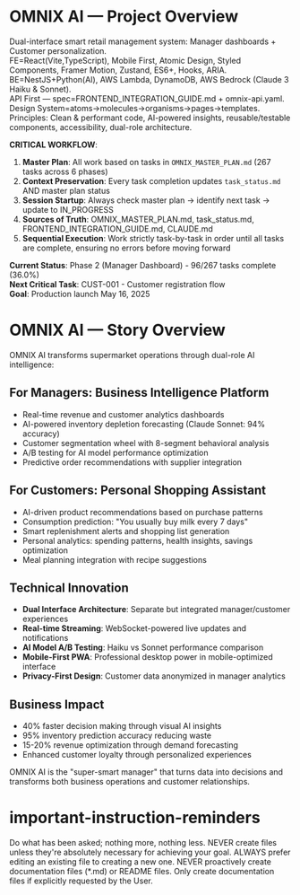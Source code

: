 # OMNIX AI — Project Overview
Dual-interface smart retail management system: Manager dashboards + Customer personalization.  
FE=React(Vite,TypeScript), Mobile First, Atomic Design, Styled Components, Framer Motion, Zustand, ES6+, Hooks, ARIA.  
BE=NestJS+Python(AI), AWS Lambda, DynamoDB, AWS Bedrock (Claude 3 Haiku & Sonnet).  
API First — spec=FRONTEND_INTEGRATION_GUIDE.md + omnix-api.yaml.  
Design System=atoms→molecules→organisms→pages→templates.  
Principles: Clean & performant code, AI-powered insights, reusable/testable components, accessibility, dual-role architecture.


**CRITICAL WORKFLOW**: 
1. **Master Plan**: All work based on tasks in `OMNIX_MASTER_PLAN.md` (267 tasks across 6 phases)  
2. **Context Preservation**: Every task completion updates `task_status.md` AND master plan status  
3. **Session Startup**: Always check master plan → identify next task → update to IN_PROGRESS  
4. **Sources of Truth**: OMNIX_MASTER_PLAN.md, task_status.md, FRONTEND_INTEGRATION_GUIDE.md, CLAUDE.md  
5. **Sequential Execution**: Work strictly task-by-task in order until all tasks are complete, ensuring no errors before moving forward


**Current Status**: Phase 2 (Manager Dashboard) - 96/267 tasks complete (36.0%)  
**Next Critical Task**: CUST-001 - Customer registration flow  
**Goal**: Production launch May 16, 2025

# OMNIX AI — Story Overview

OMNIX AI transforms supermarket operations through dual-role AI intelligence:

## For Managers: Business Intelligence Platform
- Real-time revenue and customer analytics dashboards
- AI-powered inventory depletion forecasting (Claude Sonnet: 94% accuracy)
- Customer segmentation wheel with 8-segment behavioral analysis
- A/B testing for AI model performance optimization
- Predictive order recommendations with supplier integration

## For Customers: Personal Shopping Assistant
- AI-driven product recommendations based on purchase patterns
- Consumption prediction: "You usually buy milk every 7 days"
- Smart replenishment alerts and shopping list generation
- Personal analytics: spending patterns, health insights, savings optimization
- Meal planning integration with recipe suggestions

## Technical Innovation
- **Dual Interface Architecture**: Separate but integrated manager/customer experiences
- **Real-time Streaming**: WebSocket-powered live updates and notifications
- **AI Model A/B Testing**: Haiku vs Sonnet performance comparison
- **Mobile-First PWA**: Professional desktop power in mobile-optimized interface
- **Privacy-First Design**: Customer data anonymized in manager analytics

## Business Impact
- 40% faster decision making through visual AI insights
- 95% inventory prediction accuracy reducing waste
- 15-20% revenue optimization through demand forecasting
- Enhanced customer loyalty through personalized experiences

OMNIX AI is the "super-smart manager" that turns data into decisions and transforms both business operations and customer relationships.

# important-instruction-reminders
Do what has been asked; nothing more, nothing less.
NEVER create files unless they're absolutely necessary for achieving your goal.
ALWAYS prefer editing an existing file to creating a new one.
NEVER proactively create documentation files (*.md) or README files. Only create documentation files if explicitly requested by the User.